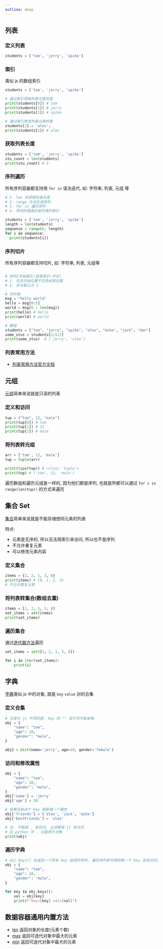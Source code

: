 ```yaml
---
outline: deep
---
```


## 列表

### 定义列表

```python
students = ['tom', 'jerry', 'spike']
```

### 索引

类似 js 的数组索引

```python
students = ['tom', 'jerry', 'spike']

# 通过索引获取列表元素的值
print(students[0]) # tom
print(students[1]) # jerry
print(students[2]) # spike

# 通过索引修改列表元素的值
students[2] = 'alex';
print(students[2]) # alex
```

### 获取列表长度

```python
students = ['tom', 'jerry', 'spike']
stu_count = len(students)
print(stu_count) # 3
```

### 序列遍历

所有序列容器都支持用 `for in` 语法迭代, 如: 字符串, 列表, 元组 等

```python
# 1. len 先获取列表长度
# 2. range 方法生成序列
# 3. for in 遍历序列
# 4. 序列的值真好是列表的索引

students = ['tom', 'jerry', 'spike']
length = len(students)
sequence = range(0, length)
for i in sequence:
  print(students[i])
```

### 序列切片

所有序列容器都支持切片, 如: 字符串, 列表, 元组等

```python

# 序列[开始索引:结束索引:步长]
# 1. 包含开始位置不包含结束位置
# 2. 步长默认为 1

# 字符串
msg = "hello world"
hello = msg[0:5]
world = msg[6 : len(msg)]
print(hello) # hello
print(world) # world

# 数组
students = ["tom", "jerry", "spike", "alex", "mike", "jack", "dan"]
some_stus = students[1:5:2]
print(some_stus)  # ['jerry', 'alex']
```

### 列表常用方法

- [列表常用方法官方文档](https://docs.python.org/zh-cn/3.12/tutorial/datastructures.html)

## 元组

[元组](https://docs.python.org/zh-cn/3.12/library/stdtypes.html#tuples)简单来说就是只读的列表

### 定义和访问

```python
tup = ("tom", 12, "male")
print(tup[0]) # tom
print(tup[1]) # 12
print(tup[2]) # male
```

### 将列表转元组

```python
arr = ['tom', 12, 'male']
tup = tuple(arr)

print(type(tup)) # <class 'tuple'>
print(tup) # ('tom', 12, 'male')
```

遍历数组和遍历元组是一样的, 因为他们都是序列, 也就是所都可以通过 `for i in range(len(tup))` 的方式来遍历

## 集合 Set

[集合](https://docs.python.org/zh-cn/3.12/library/stdtypes.html#set)简单来说就是不能存储想同元素的列表

特点:

- 元素是无序的, 所以无法用索引来访问, 所以也不是序列
- 不允许重复元素
- 可以修改元素内容

### 定义集合

```python
items = {1, 2, 1, 3, 8}
print(items) # {8, 1, 2, 3}
# 不允许重复元素
```

### 将列表转集合(数组去重)

```python
items = [1, 2, 1, 3, 8]
set_items = set(items)
print(set_items)
```

### 遍历集合

通过[迭代器方法](https://docs.python.org/zh-cn/3.12/library/functions.html#iter)遍历

```python
set_items = set([1, 2, 1, 3, 8])

for i in iter(set_items):
    print(i)
```

## 字典

[字典](https://docs.python.org/zh-cn/3.12/library/stdtypes.html#dict)类似 js 中的对象, 就是 `key` `value` 对的合集

### 定义合集

```python
# 注意与 js 不同的是: key 的 "" 双引号不能省略
obj = {
    "name": "tom",
    "age": 10,
    "gender": "male",
}

obj2 = dict(name='jerry', age=10, gender='female')
```

### 访问和修改属性

```python
obj = {
    "name": "tom",
    "age": 10,
    "gender": "male",
}
obj['name'] = 'jerry'
obj['age'] = 10

# 如果没有这个 key 就新增一个属性
obj['friends'] = ['alex', 'jack', 'mike']
obj['bestFriends'] = 'alex'

# 注: 不能用 . 来访问, 必须使用 [] 来访问
# 在 python 中 . 只能用于对象
print(obj)
```

### 遍历字典

```python
# obj.keys() 会返回一个所有 key 组成的序列, 遍历序列即可得到每一个 key 及其对应的 value
obj = {
    "name": "tom",
    "age": 10,
    "gender": "male",
}

for key in obj.keys():
    val = obj[key]
    print(f"key={key} val={val}")
```

## 数据容器通用内置方法

- [len](https://docs.python.org/zh-cn/3.12/library/functions.html#len) 返回对象的长度(元素个数)
- [max](https://docs.python.org/zh-cn/3.12/library/functions.html#max) 返回可迭代对象中最大的元素
- [min](https://docs.python.org/zh-cn/3.12/library/functions.html#min) 返回可迭代对象中最大的元素

